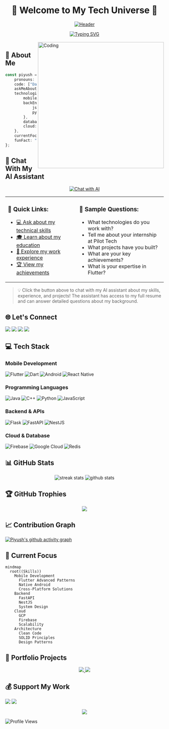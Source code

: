 # <div align="center">🌟 Welcome to My Tech Universe 🌟</div>

<div align="center">
  
[![Header](https://capsule-render.vercel.app/api?type=waving&color=gradient&customColorList=24&height=250&section=header&text=Piyush%20Kumar&fontSize=70&fontAlignY=35&desc=Flutter%20Developer%20|%20Mobile%20App%20Developer%20|%20Tech%20Enthusiast&descAlignY=55&animation=twinkling)](https://github.com/piyushkumar12111111)

</div>

<div align="center">
  <a href="https://git.io/typing-svg">
    <img src="https://readme-typing-svg.demolab.com?font=Fira+Code&weight=600&size=28&duration=4000&pause=1000&color=6AD3F5&center=true&vCenter=true&random=false&width=635&lines=Mobile+App+Developer;Flutter+Enthusiast;Tech+Innovation+Passionate;Full+Stack+Development;Always+Learning+New+Technologies" alt="Typing SVG" />
  </a>
</div>

<br/>


<img align="right" alt="Coding" width="400" src="https://www.lambdatest.com/resources/images/news24.gif">



## 💫 About Me
```typescript
const piyush = {
    pronouns: "he" | "him",
    code: ["Dart", "Python", "JavaScript", "Java", "C++"],
    askMeAbout: ["app dev", "mobile dev", "flutter", "tech"],
    technologies: {
        mobileApp: ["Flutter", "Android Native", "React Native"],
        backEnd: {
            js: ["Node", "NestJS"],
            python: ["Flask", "FastAPI"]
        },
        databases: ["Firebase", "Redis", "MongoDB"],
        cloud: ["Google Cloud Platform", "Firebase"]
    },
    currentFocus: "Building Scalable Mobile Applications",
    funFact: "There are two ways to write error-free programs; only the third one works"
};
```
## 🤖 Chat With My AI Assistant

<div align="center">
  <a href="https://piyush-chat.vercel.app">
    <img src="https://img.shields.io/badge/Ask%20me%20anything-1DA1F2?style=for-the-badge&logo=chatbot&logoColor=white" alt="Chat with AI"/>
  </a>
</div>

<table>
<tr>
<td>

### 💬 Quick Links:
- [💻 Ask about my technical skills](https://piyush-chat.vercel.app/?q=What%20are%20your%20technical%20skills%3F)
- [🎓 Learn about my education](https://piyush-chat.vercel.app/?q=Tell%20me%20about%20your%20education)
- [💼 Explore my work experience](https://piyush-chat.vercel.app/?q=What%20is%20your%20work%20experience%3F)
- [🏆 View my achievements](https://piyush-chat.vercel.app/?q=What%20are%20your%20notable%20achievements%3F)

</td>
<td>

### 🎯 Sample Questions:
- What technologies do you work with?
- Tell me about your internship at Pilot Tech
- What projects have you built?
- What are your key achievements?
- What is your expertise in Flutter?

</td>
</tr>
</table>

> 💡 Click the button above to chat with my AI assistant about my skills, experience, and projects! The assistant has access to my full resume and can answer detailed questions about my background.

</details>

## 🌐 Let's Connect
<p align="left">
<a href="https://www.linkedin.com/in/piyush-kumar-806903228/"><img src="https://img.shields.io/badge/LinkedIn-0077B5?style=for-the-badge&logo=linkedin&logoColor=white"/></a>
<a href="mailto:piyushkumaraitpune@gmail.com"><img src="https://img.shields.io/badge/Gmail-D14836?style=for-the-badge&logo=gmail&logoColor=white"/></a>
<a href="https://twitter.com/vaibhavsngh0"><img src="https://img.shields.io/badge/Twitter-1DA1F2?style=for-the-badge&logo=twitter&logoColor=white"/></a>
<a href="https://instagram.com/vvaibhav_s/"><img src="https://img.shields.io/badge/Instagram-E4405F?style=for-the-badge&logo=instagram&logoColor=white"/></a>
</p>

## 💻 Tech Stack

### Mobile Development
![Flutter](https://img.shields.io/badge/Flutter-02569B?style=for-the-badge&logo=flutter&logoColor=white)
![Dart](https://img.shields.io/badge/Dart-0175C2?style=for-the-badge&logo=dart&logoColor=white)
![Android](https://img.shields.io/badge/Android-3DDC84?style=for-the-badge&logo=android&logoColor=white)
![React Native](https://img.shields.io/badge/React_Native-20232A?style=for-the-badge&logo=react&logoColor=61DAFB)

### Programming Languages
![Java](https://img.shields.io/badge/Java-ED8B00?style=for-the-badge&logo=openjdk&logoColor=white)
![C++](https://img.shields.io/badge/C++-00599C?style=for-the-badge&logo=cplusplus&logoColor=white)
![Python](https://img.shields.io/badge/Python-3776AB?style=for-the-badge&logo=python&logoColor=white)
![JavaScript](https://img.shields.io/badge/JavaScript-F7DF1E?style=for-the-badge&logo=javascript&logoColor=black)

### Backend & APIs
![Flask](https://img.shields.io/badge/Flask-000000?style=for-the-badge&logo=flask&logoColor=white)
![FastAPI](https://img.shields.io/badge/FastAPI-009688?style=for-the-badge&logo=fastapi&logoColor=white)
![NestJS](https://img.shields.io/badge/NestJS-E0234E?style=for-the-badge&logo=nestjs&logoColor=white)

### Cloud & Database
![Firebase](https://img.shields.io/badge/Firebase-FFCA28?style=for-the-badge&logo=firebase&logoColor=black)
![Google Cloud](https://img.shields.io/badge/Google_Cloud-4285F4?style=for-the-badge&logo=google-cloud&logoColor=white)
![Redis](https://img.shields.io/badge/Redis-DC382D?style=for-the-badge&logo=redis&logoColor=white)

## 📊 GitHub Stats
<div align="center">
  <img src="https://github-readme-streak-stats.herokuapp.com/?user=piyushkumar12111111&theme=tokyonight&hide_border=true" alt="streak stats"/>
  <img src="https://github-readme-stats.vercel.app/api?username=piyushkumar12111111&show_icons=true&theme=tokyonight&hide_border=true" alt="github stats"/>
</div>

## 🏆 GitHub Trophies
<div align="center">
  <img src="https://github-profile-trophy.vercel.app/?username=piyushkumar12111111&theme=discord&no-frame=true&column=7"/>
</div>

## 📈 Contribution Graph
[![Piyush's github activity graph](https://github-readme-activity-graph.vercel.app/graph?username=piyushkumar12111111&theme=tokyo-night)](https://github.com/ashutosh00710/github-readme-activity-graph)

## 🎯 Current Focus
```mermaid
mindmap
  root((Skills))
    Mobile Development
      Flutter Advanced Patterns
      Native Android
      Cross-Platform Solutions
    Backend
      FastAPI
      NestJS
      System Design
    Cloud
      GCP
      Firebase
      Scalability
    Architecture
      Clean Code
      SOLID Principles
      Design Patterns
```

## 🎨 Portfolio Projects
<div align="center">
  <a href="https://github.com/piyushkumar12111111/DiagramGpt_Flask">
    <img src="https://github-readme-stats.vercel.app/api/pin/?username=piyushkumar12111111&repo=project1&theme=tokyonight" />
  </a>
  <a href="https://github.com/piyushkumar12111111/llm-integrator">
    <img src="https://github-readme-stats.vercel.app/api/pin/?username=piyushkumar12111111&repo=project2&theme=tokyonight" />
  </a>
</div>

## 💰 Support My Work
<p align="left">
<a href="https://www.buymeacoffee.com/z3r00"><img src="https://img.shields.io/badge/Buy_Me_A_Coffee-FFDD00?style=for-the-badge&logo=buy-me-a-coffee&logoColor=black"/></a>
<a href="https://paypal.me/Vaibhav307"><img src="https://img.shields.io/badge/PayPal-00457C?style=for-the-badge&logo=paypal&logoColor=white"/></a>
</p>

<div align="center">
  <img src="https://capsule-render.vercel.app/api?type=waving&color=gradient&height=100&section=footer"/>
</div>

![Profile Views](https://komarev.com/ghpvc/?username=piyushkumar12111111&color=blueviolet)
